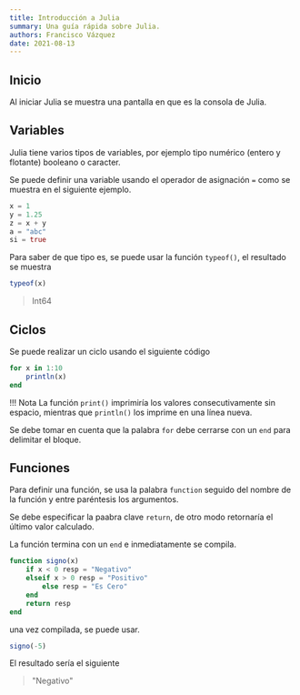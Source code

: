 ```yaml
---
title: Introducción a Julia
summary: Una guía rápida sobre Julia.
authors: Francisco Vázquez
date: 2021-08-13
---
```


## Inicio

Al iniciar Julia se muestra una pantalla en que es la consola de Julia.

## Variables

Julia tiene varios tipos de variables, por ejemplo tipo numérico (entero y flotante) booleano o caracter.

Se puede definir una variable usando el operador de asignación `=` como se muestra en el siguiente ejemplo.

````julia
x = 1
y = 1.25
z = x + y
a = "abc"
si = true
````

Para saber de que tipo es, se puede usar la función `typeof()`, el resultado se muestra

````julia
typeof(x)
````

> Int64

## Ciclos

Se puede realizar un ciclo usando el siguiente código

````julia
for x in 1:10
    println(x)
end
````

!!! Nota
    La función `print()` imprimiría los valores consecutivamente sin espacio, mientras que `println()` los imprime en una línea nueva.

Se debe tomar en cuenta que la palabra `for` debe cerrarse con un  `end` para delimitar el bloque.

## Funciones

Para definir una función, se usa la palabra `function` seguido del nombre de la función y entre paréntesis los argumentos.

Se debe especificar la paabra clave `return`, de otro modo retornaría el último valor calculado.

La función termina con un `end` e inmediatamente se compila.

````julia
function signo(x)
    if x < 0 resp = "Negativo"
    elseif x > 0 resp = "Positivo"
        else resp = "Es Cero"
    end
    return resp
end
````

una vez compilada, se puede usar.

````julia
signo(-5)
````

El resultado sería el siguiente

> "Negativo"
